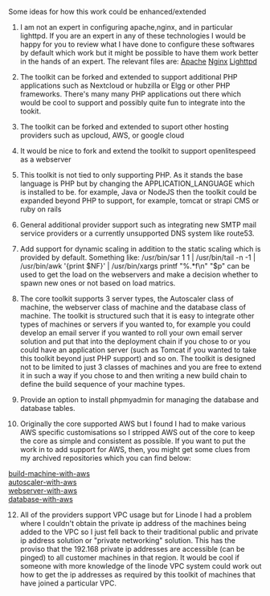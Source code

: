 Some ideas for how this work could be enhanced/extended

1. I am not an expert in configuring apache,nginx, and in particular lighttpd. If you are an expert in any of these technologies I would be happy for you to review what I have done to configure these softwares by default which work but it might be possible to have them work better in the hands of an expert.
The relevant files are: [Apache](https://github.com/wintersys-projects/adt-webserver-scripts/blob/master/providerscripts/webserver/configuration/InstallApache.sh) [Nginx](https://github.com/wintersys-projects/adt-webserver-scripts/blob/master/providerscripts/webserver/configuration/InstallNginx.sh) [Lighttpd](https://github.com/wintersys-projects/adt-webserver-scripts/blob/master/providerscripts/webserver/configuration/InstallLighttpd.sh)

3. The toolkit can be forked and extended to support additional PHP applications such as Nextcloud or hubzilla or Elgg or other PHP frameworks. There's many many PHP applications out there which would be cool to support and possibly quite fun to integrate into the tookit.
4. The toolkit can be forked and extended to suport other hosting providers such as upcloud, AWS, or google cloud
5. It would be nice to fork and extend the toolkit to support openlitespeed as a webserver
6. This toolkit is not tied to only supporting PHP. As it stands the base language is PHP but by changing the APPLICATION_LANGUAGE which is installed to be. for example, Java or NodeJS then the toolkit could be expanded beyond PHP to support, for example, tomcat or strapi CMS or ruby on rails
7. General additional provider support such as integrating new SMTP mail service providers or a currently unsupported DNS system like route53. 
8. Add support for dynamic scaling in addition to the static scaling which is provided by default. Something like: 
/usr/bin/sar 1 1 | /usr/bin/tail -n -1 | /usr/bin/awk '{print $NF}' | /usr/bin/xargs printf "%.*f\n" "$p"  can be used to get the load on the webservers and make a decision whether to spawn new ones or not based on load matrics. 
9. The core toolkit supports 3 server types, the Autoscaler class of machine, the webserver class of machine and the database class of machine. The toolkit is structured such that it is easy to integrate other types of machines or servers if you wanted to, for example you could develop an email server if you wanted to roll your own email server solution and put that into the deployment chain if you chose to or you could have an application server (such as Tomcat if you wanted to take this toolkit beyond just PHP support) and so on. The toolkit is designed not to be limited to just 3 classes of machines and you are free to extend it in such a way if you chose to and then writing a new build chain to define the build sequence of your machine types.
10. Provide an option to install phpmyadmin for managing the database and database tables.
11. Originally the core supported AWS but I found I had to make various AWS specific customisations so I stripped AWS out of the core to keep the core as simple and consistent as possible. If you want to put the work in to add support for AWS, then, you might get some clues from my archived repositories which you can find below:

[build-machine-with-aws](https://github.com/wintersys-projects/adt-build-machine-scripts-withaws)  
[autoscaler-with-aws](https://github.com/wintersys-projects/adt-autoscaler-scripts-withaws)  
[webserver-with-aws](https://github.com/wintersys-projects/adt-webserver-scripts-withaws)  
[database-with-aws](https://github.com/wintersys-projects/adt-database-scripts-withaws)  

12. All of the providers support VPC usage but for Linode I had a problem where I couldn't obtain the private ip address of the machines being added to the VPC so I just fell back to their traditional public and private ip address solution or "private networking" solution. This has the proviso that the 192.168 private ip addresses are accessible (can be pinged) to all customer machines in that region. It would be cool if someone with more knowledge of the linode VPC system could work out how to get the ip addresses as required by this toolkit of machines that have joined a particular VPC. 


